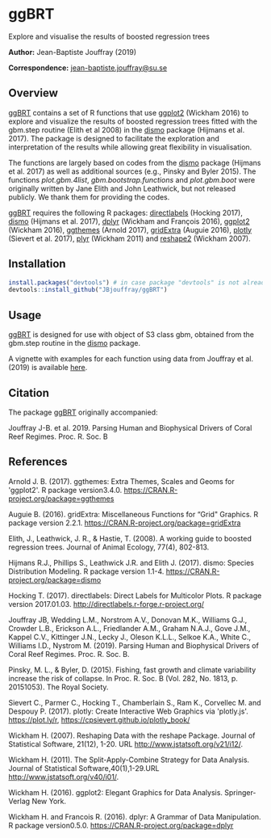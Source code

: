 # ggBRT
Explore and visualise the results of boosted regression trees

**Author:** Jean-Baptiste Jouffray (2019)

**Correspondence:** jean-baptiste.jouffray@su.se

## Overview

[ggBRT](https://github.com/JBjouffray/ggBRT) contains a set of R functions that use [ggplot2](https://cran.r-project.org/web/packages/ggplot2/index.html) (Wickham 2016) to explore and visualize the results of boosted regression trees fitted with the gbm.step routine (Elith et al 2008) in the [dismo](https://cran.r-project.org/web/packages/dismo/index.html) package (Hijmans et al. 2017). The package is designed to facilitate the exploration and interpretation of the results while allowing great flexibility in visualisation. 

The functions are largely based on codes from the [dismo](https://cran.r-project.org/web/packages/dismo/index.html) package (Hijmans et al. 2017) as well as additional sources (e.g., Pinsky and Byler 2015). The functions *plot.gbm.4list*, *gbm.bootstrap.functions* and *plot.gbm.boot* were originally written by Jane Elith and John Leathwick, but not released publicly. We thank them for providing the codes.

[ggBRT](https://github.com/JBjouffray/ggBRT) requires the following R packages: [directlabels](https://cran.r-project.org/web/packages/directlabels/index.html) (Hocking 2017), [dismo](https://cran.r-project.org/web/packages/dismo/index.html) (Hijmans et al. 2017), [dplyr](https://cran.r-project.org/web/packages/dplyr/index.html) (Wickham and François 2016), [ggplot2](https://cran.r-project.org/web/packages/ggplot2/index.html) (Wickham 2016), [ggthemes](https://cran.r-project.org/web/packages/ggthemes/index.html) (Arnold 2017), [gridExtra](https://cran.r-project.org/web/packages/gridExtra/index.html) (Auguie 2016), [plotly](https://cran.r-project.org/web/packages/plotly/index.html) (Sievert et al. 2017), [plyr](https://cran.r-project.org/web/packages/plyr/index.html) (Wickham 2011) and [reshape2](https://cran.r-project.org/web/packages/reshape2/index.html) (Wickham 2007).


## Installation 

``` r
install.packages("devtools") # in case package "devtools" is not already installed
devtools::install_github("JBjouffray/ggBRT")
```

## Usage
[ggBRT](https://github.com/JBjouffray/ggBRT) is designed for use with object of S3 class gbm, obtained from the gbm.step routine in the [dismo](https://cran.r-project.org/web/packages/dismo/index.html) package. 

A vignette with examples for each function using data from Jouffray et al. (2019) is available [here](https://github.com/JBjouffray/ggBRT/tree/master/vignettes).

## Citation
The package [ggBRT](https://github.com/JBjouffray/ggBRT) originally accompanied: 

Jouffray J-B. et al. 2019. Parsing Human and Biophysical Drivers of Coral Reef Regimes. Proc. R. Soc. B


## References

Arnold J. B. (2017). ggthemes: Extra Themes, Scales and Geoms for 'ggplot2'. R package version3.4.0. https://CRAN.R-project.org/package=ggthemes

Auguie B. (2016). gridExtra: Miscellaneous Functions for “Grid" Graphics. R package version 2.2.1. https://CRAN.R-project.org/package=gridExtra

Elith, J., Leathwick, J. R., & Hastie, T. (2008). A working guide to boosted regression trees. Journal of Animal Ecology, 77(4), 802-813.

Hijmans R.J., Phillips S., Leathwick J.R. and Elith J. (2017). dismo: Species Distribution Modeling. R package version 1.1-4. https://CRAN.R-project.org/package=dismo 

Hocking T. (2017). directlabels: Direct Labels for Multicolor Plots. R package version 2017.01.03. http://directlabels.r-forge.r-project.org/

Jouffray JB, Wedding L.M., Norstrom A.V., Donovan M.K., Williams G.J., Crowder L.B., Erickson A.L., Friedlander A.M., Graham N.A.J., Gove J.M., Kappel C.V., Kittinger J.N., Lecky J., Oleson K.L.L., Selkoe K.A., White C., Williams I.D., Nystrom M. (2019). Parsing Human and Biophysical Drivers of Coral Reef Regimes. Proc. R. Soc. B.

Pinsky, M. L., & Byler, D. (2015). Fishing, fast growth and climate variability increase the risk of collapse. In Proc. R. Soc. B (Vol. 282, No. 1813, p. 20151053). The Royal Society.

Sievert C., Parmer C., Hocking T., Chamberlain S., Ram K., Corvellec M. and Despouy P. (2017). plotly: Create Interactive Web Graphics via 'plotly.js'.
https://plot.ly/r, https://cpsievert.github.io/plotly_book/

Wickham H. (2007). Reshaping Data with the reshape Package. Journal of Statistical Software, 21(12), 1-20. URL http://www.jstatsoft.org/v21/i12/.

Wickham H. (2011). The Split-Apply-Combine Strategy for Data Analysis. Journal of Statistical Software,40(1),1-29.URL http://www.jstatsoft.org/v40/i01/.

Wickham H. (2016). ggplot2: Elegant Graphics for Data Analysis. Springer-Verlag New York. 

Wickham H. and Francois R. (2016). dplyr: A Grammar of Data Manipulation. R package version0.5.0. https://CRAN.R-project.org/package=dplyr

